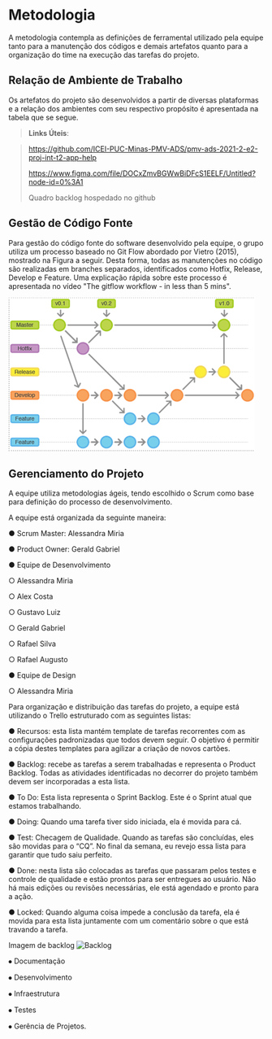 
# Metodologia

A metodologia contempla as definições de ferramental utilizado pela equipe tanto para a manutenção dos códigos e demais artefatos quanto para a organização do time na execução das tarefas do projeto.

## Relação de Ambiente de Trabalho

Os artefatos do projeto são desenvolvidos a partir de diversas plataformas e a relação dos ambientes com seu respectivo propósito é apresentada na tabela que se segue. 

> **Links Úteis**:

> https://github.com/ICEI-PUC-Minas-PMV-ADS/pmv-ads-2021-2-e2-proj-int-t2-app-help
> 
> https://www.figma.com/file/DOCxZmvBGWwBiDFcS1EELF/Untitled?node-id=0%3A1
> 
> Quadro backlog hospedado no github


## Gestão de Código Fonte

Para gestão do código fonte do software desenvolvido pela equipe, o grupo utiliza um processo baseado no Git Flow abordado por Vietro (2015), mostrado na Figura a seguir. Desta forma, todas as manutenções no código são realizadas em branches separados, identificados como Hotfix, Release, Develop e Feature. Uma explicação rápida sobre este processo é apresentada no vídeo "The gitflow workflow - in less than 5 mins".

![Exemplo de Flluxo de Código](img/FluxoCodigo.png)


## Gerenciamento do Projeto

A equipe utiliza metodologias ágeis, tendo escolhido o Scrum como base para definição do processo de desenvolvimento.

A equipe está organizada da seguinte maneira:

●	Scrum Master: Alessandra Miria

●	Product Owner: Gerald Gabriel

●	Equipe de Desenvolvimento

○	Alessandra Miria

○	Alex Costa

○	Gustavo Luiz

○	Gerald Gabriel

○	Rafael Silva 

○	Rafael Augusto

●	Equipe de Design

○	Alessandra Miria

Para organização e distribuição das tarefas do projeto, a equipe está utilizando o Trello estruturado com as seguintes listas: 

●	Recursos: esta lista mantém template de tarefas recorrentes com as configurações padronizadas que todos devem seguir. O objetivo é permitir a cópia destes templates para agilizar a criação de novos cartões.

●	Backlog: recebe as tarefas a serem trabalhadas e representa o Product Backlog. Todas as atividades identificadas no decorrer do projeto também devem ser incorporadas a esta lista.

●	To Do: Esta lista representa o Sprint Backlog. Este é o Sprint atual que estamos trabalhando.

●	Doing: Quando uma tarefa tiver sido iniciada, ela é movida para cá.

●	Test: Checagem de Qualidade. Quando as tarefas são concluídas, eles são movidas para o “CQ”. No final da semana, eu revejo essa lista para garantir que tudo saiu perfeito.

●	Done: nesta lista são colocadas as tarefas que passaram pelos testes e controle de qualidade e estão prontos para ser entregues ao usuário. Não há mais edições ou revisões necessárias, ele está agendado e pronto para a ação.

●	Locked: Quando alguma coisa impede a conclusão da tarefa, ela é movida para esta lista juntamente com um comentário sobre o que está travando a tarefa.

Imagem de backlog 
![Backlog](img/Backlog.png) 


⦁	Documentação

⦁	Desenvolvimento 

⦁	Infraestrutura

⦁	Testes

⦁	Gerência de Projetos.

